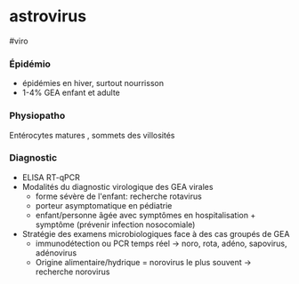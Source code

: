 # astrovirus
#viro 



### Épidémio


- épidémies en hiver, surtout nourrisson 
- 1-4% GEA enfant et adulte 


### Physiopatho


Entérocytes matures , sommets des villosités 


### Diagnostic


- ELISA RT-qPCR 
- Modalités du diagnostic virologique des GEA virales 
    - forme sévère de l'enfant: recherche rotavirus 
    - porteur asymptomatique en pédiatrie 
    - enfant/personne âgée avec symptômes en hospitalisation + symptôme
      (prévenir infection nosocomiale) 
- Stratégie des examens microbiologiques face à des cas groupés de GEA 
    - immunodétection ou PCR temps réel -> noro, rota, adéno, sapovirus, adénovirus 
    - Origine alimentaire/hydrique = norovirus le plus souvent -> recherche norovirus 


